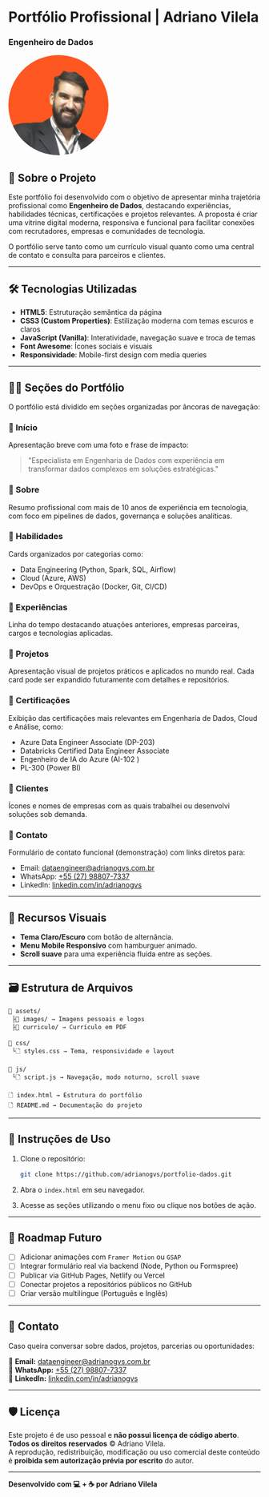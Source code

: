 # Portfólio Profissional | Adriano Vilela
### Engenheiro de Dados

<p align="left">
  <img src="./assets/images/agvs.png" width="200" height="200" style="border-radius: 50%; object-fit: cover;" alt="Capa do Portfólio">
</p>


## 🧠 Sobre o Projeto

Este portfólio foi desenvolvido com o objetivo de apresentar minha trajetória profissional como **Engenheiro de Dados**, destacando experiências, habilidades técnicas, certificações e projetos relevantes. A proposta é criar uma vitrine digital moderna, responsiva e funcional para facilitar conexões com recrutadores, empresas e comunidades de tecnologia.

O portfólio serve tanto como um currículo visual quanto como uma central de contato e consulta para parceiros e clientes.

---

## 🛠️ Tecnologias Utilizadas

* **HTML5**: Estruturação semântica da página
* **CSS3 (Custom Properties)**: Estilização moderna com temas escuros e claros
* **JavaScript (Vanilla)**: Interatividade, navegação suave e troca de temas
* **Font Awesome**: Ícones sociais e visuais
* **Responsividade**: Mobile-first design com media queries

---

## 🧑‍💼 Seções do Portfólio

O portfólio está dividido em seções organizadas por âncoras de navegação:

### 🔹 Início

Apresentação breve com uma foto e frase de impacto:

> "Especialista em Engenharia de Dados com experiência em transformar dados complexos em soluções estratégicas."

### 🔹 Sobre

Resumo profissional com mais de 10 anos de experiência em tecnologia, com foco em pipelines de dados, governança e soluções analíticas.

### 🔹 Habilidades

Cards organizados por categorias como:

* Data Engineering (Python, Spark, SQL, Airflow)
* Cloud (Azure, AWS)
* DevOps e Orquestração (Docker, Git, CI/CD)

### 🔹 Experiências

Linha do tempo destacando atuações anteriores, empresas parceiras, cargos e tecnologias aplicadas.

### 🔹 Projetos

Apresentação visual de projetos práticos e aplicados no mundo real. Cada card pode ser expandido futuramente com detalhes e repositórios.

### 🔹 Certificações

Exibição das certificações mais relevantes em Engenharia de Dados, Cloud e Análise, como:

* Azure Data Engineer Associate (DP-203)
* Databricks Certified Data Engineer Associate
* Engenheiro de IA do Azure (AI-102 )
* PL-300 (Power BI)

### 🔹 Clientes

Ícones e nomes de empresas com as quais trabalhei ou desenvolvi soluções sob demanda.

### 🔹 Contato

Formulário de contato funcional (demonstração) com links diretos para:

* Email: [dataengineer@adrianogvs.com.br](mailto:dataengineer@adrianogvs.com.br)
* WhatsApp: [+55 (27) 98807-7337](https://wa.me/5527988077337)
* LinkedIn: [linkedin.com/in/adrianogvs](https://linkedin.com/in/adrianogvs)

---

## 🎨 Recursos Visuais

* **Tema Claro/Escuro** com botão de alternância.
* **Menu Mobile Responsivo** com hamburguer animado.
* **Scroll suave** para uma experiência fluida entre as seções.

---

## 🗃️ Estrutura de Arquivos

```
📁 assets/
 ├📁 images/ → Imagens pessoais e logos
 ├📁 curriculo/ → Currículo em PDF

📁 css/
 └🗋 styles.css → Tema, responsividade e layout

📁 js/
 └🗋 script.js → Navegação, modo noturno, scroll suave

🗋 index.html → Estrutura do portfólio
🗋 README.md → Documentação do projeto
```

---

## 🚀 Instruções de Uso

1. Clone o repositório:

   ```bash
   git clone https://github.com/adrianogvs/portfolio-dados.git
   ```
2. Abra o `index.html` em seu navegador.
3. Acesse as seções utilizando o menu fixo ou clique nos botões de ação.

---

## 📌 Roadmap Futuro

* [ ] Adicionar animações com `Framer Motion` ou `GSAP`
* [ ] Integrar formulário real via backend (Node, Python ou Formspree)
* [ ] Publicar via GitHub Pages, Netlify ou Vercel
* [ ] Conectar projetos a repositórios públicos no GitHub
* [ ] Criar versão multilíngue (Português e Inglês)

---

## 📢 Contato

Caso queira conversar sobre dados, projetos, parcerias ou oportunidades:

📧 **Email:** [dataengineer@adrianogvs.com.br](mailto:dataengineer@adrianogvs.com.br)<br>
📱 **WhatsApp:** [+55 (27) 98807-7337](https://wa.me/5527988077337)<br>
🔗 **LinkedIn:** [linkedin.com/in/adrianogvs](https://linkedin.com/in/adrianogvs)<br>

---

## 🛡️ Licença

Este projeto é de uso pessoal e **não possui licença de código aberto**.  
**Todos os direitos reservados** © Adriano Vilela.  
A reprodução, redistribuição, modificação ou uso comercial deste conteúdo é **proibida sem autorização prévia por escrito** do autor.


---

**Desenvolvido com 💻 + ☕ por Adriano Vilela**
